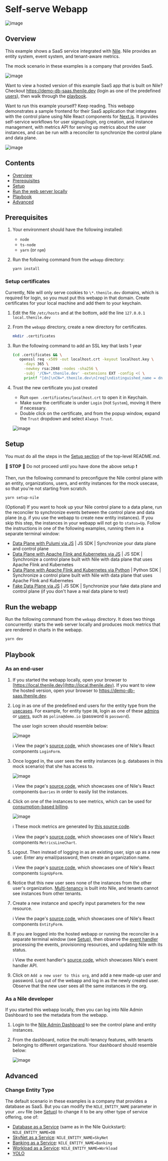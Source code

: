 # Self-serve Webapp

![image](../images/Nile-text-logo.png)

## Overview

This example shows a SaaS service integrated with [Nile](https://thenile.dev/). 
Nile provides an entity system, event system, and tenant-aware metrics.

The mock scenario in these examples is a company that provides SaaS.

![image](../images/saas.png)

Want to view a hosted version of this example SaaS app that is built on Nile?  Checkout https://demo-db-saas.thenile.dev (login as one of the predefined [users](../usecases/DB/init/users.json)), then walk through the [playbook](#playbook).

Want to run this example yourself?  Keep reading.
This webapp demonstrates a sample frontend for their SaaS application that integrates with the control plane using Nile React components for [Next.js](https://nextjs.org/).
It provides self-service workflows for user signup/login, org creation, and instance management, with metrics API for serving up metrics about the user instances, and can be run with a reconciler to synchronize the control plane and data plane.

![image](../images/webapp.png)

## Contents

* [Overview](#overview)
* [Prerequisites](#prerequisites)
* [Setup](#setup)
* [Run the web server locally](#run-the-web-server-locally)
* [Playbook](#playbook)
* [Advanced](#advanced)

## Prerequisites

1. Your environment should have the following installed:

   - `node`
   - `ts-node`
   - `yarn` (or `npm`)

2. Run the following command from the `webapp` directory:

   ```
   yarn install
   ```

### Setup certificates

Currently, Nile will only serve cookies to `\*.thenile.dev` domains, which is required for login, so you must put this webapp in that domain. Create certificates for your local machine and add them to your keychain.

1. Edit the file `/etc/hosts` and at the bottom, add the line `127.0.0.1 local.thenile.dev`

2. From the `webapp` directory, create a new directory for certificates.

   ```bash
   mkdir .certificates
   ```

3. Run the following command to add an SSL key that lasts 1 year

   ```bash
   (cd .certificates && \
      openssl req -x509 -out localhost.crt -keyout localhost.key \
        -days 365 \
        -newkey rsa:2048 -nodes -sha256 \
        -subj '/CN=*.thenile.dev' -extensions EXT -config <( \
        printf "[dn]\nCN=*.thenile.dev\n[req]\ndistinguished_name = dn\n[EXT]\nsubjectAltName=DNS:*.thenile.dev\nkeyUsage=digitalSignature\nextendedKeyUsage=serverAuth"))
   ```

3. Trust the new certificate you just created

   - Run `open .certificates/localhost.crt` to open it in Keychain.
   - Make sure the certificate is under `Login` (not `System`), moving it there if necessary.
   - Double click on the certificate, and from the popup window, expand the `Trust` dropdown and select `Always Trust`.

   ![image](images/certs.png)

## Setup

You must do all the steps in the [Setup section](../README.md#setup) of the top-level README.md.

:stop_sign: **STOP** :stop_sign: Do not proceed until you have done the above setup :heavy_exclamation_mark:

Then, run the following command to preconfigure the Nile control plane with an entity, organizations, users, and entity instances for the mock usecase, so that you're not starting from scratch.

   ```bash
   yarn setup-nile
   ```

(Optional) If you want to hook up your Nile control plane to a data plane, run the reconciler to synchronize events between the control plane and data plane (e.g. if you use the webapp to create new entity instances). If you skip this step, the instances in your webapp will not go to `status=Up`.  Follow the instructions in one of the following examples, running them in a separate terminal window:

  - [Data Plane with Pulumi via JS](data-plane/pulumi/) | JS SDK | Synchronize your data plane and control plane
  - [Data Plane with Apache Flink and Kubernetes via JS](data-plane/k8s/) | JS SDK | Synchronize a control plane built with Nile with data plane that uses Apache Flink and Kubernetes
  - [Data Plane with Apache Flink and Kubernetes via Python](data-plane-python/k8s/) | Python SDK | Synchronize a control plane built with Nile with data plane that uses Apache Flink and Kubernetes
  - [Fake Data Plane via JS](data-plane/fake/) | JS SDK | Synchronize your fake data plane and control plane (if you don't have a real data plane to test)
  
## Run the webapp

Run the following command from the `webapp` directory.  It does two things concurrently: starts the web server locally and produces mock metrics that are rendered in charts in the webapp.

```bash
yarn dev
```

## Playbook

### As an end-user

1. If you started the webapp locally, open your browser to [https://local.thenile.dev](http://local.thenile.dev).  If you want to view the hosted version, open your browser to https://demo-db-saas.thenile.dev.

2. Log in as one of the predefined end users for the entity type from the [usecases](../usecases/). For example, for entity type `DB`, login as one of these [admins](../usecases/DB/init/admins.json) or [users](../usecases/DB/init/users.json), such as `polina@demo.io` (password is `password`).

   The user login screen should resemble below:

   ![image](images/login.png)

   :information_source: View the page's [source code](components/MyLoginForm/index.tsx), which showcases one of Nile's React components `LoginForm`.

3. Once logged in, the user sees the entity instances (e.g. databases in this mock scenario) that she has access to.

   ![image](images/instances.png)

   :information_source: View the page's [source code](components/db/GridView/index.tsx), which showcases one of Nile's React components `Queries` in order to easily list the instances.

4. Click on one of the instances to see metrics, which can be used for [consumption-based billing](https://www.thenile.dev/blog/launch-infra-saas#metrics-and-consumption-based-billing).

   ![image](images/metrics.png)

   :information_source: These mock metrics are generated by [this source code](../metrics/src/generate_metrics.ts).

   :information_source: View the page's [source code](components/InstanceMetrics/RequestsLineChart/index.tsx), which showcases one of Nile's React components `MetricsLineChart`.

5. Logout. Then instead of logging in as an existing user, sign up as a new user.  Enter any email/password, then create an organization name.

   :information_source: View the page's [source code](components/MySignupForm/index.tsx), which showcases one of Nile's React components `SignUpForm`.

6. Notice that this new user sees none of the instances from the other user's organization.  [Multi-tenancy](https://www.thenile.dev/blog/launch-infra-saas#multi-tenant-control-plane) is built into Nile, and tenants cannot see instances from other tenants.

7. Create a new instance and specify input parameters for the new resource.

   :information_source: View the page's [source code](components/EntityTable/CreateInstance.tsx), which showcases one of Nile's React components `EntityForm`.

8. If you are logged into the hosted webapp or running the reconciler in a separate terminal window (see [Setup](#setup)), then observe the [event handler](https://www.thenile.dev/blog/launch-infra-saas#event-handling-and-synchronization-with-the-data-plane) processing the events, provisioning resources, and updating Nile with its status. 

   :information_source: View the event handler's [source code](../data-plane/fake/src/commands/reconcile/index.ts), which showcases Nile's event handler API.

9. Click on `Add a new user to this org`, and add a new made-up user and password. Log out of the webapp and log in as the newly created user. Observe that the new user sees all the same instances in the org.

### As a Nile developer

If you started this webapp locally, then you can log into Nile Admin Dashboard to see the metadata from the webapp.

1. Login to the [Nile Admin Dashboard](https://nad.thenile.dev/) to see the control plane and entity instances.

2. From the dashboard, notice the multi-tenancy features, with tenants belonging to different organizations. Your dashboard should resemble below:

   ![image](images/nad.png)

## Advanced

### Change Entity Type

The default scenario in these examples is a company that provides a database as SaaS.
But you can modify the `NILE_ENTITY_NAME` parameter in your `.env` file (see [Setup](#setup)) to change it to be any other type of service offering, one of:

- [Database as a Service](../usecases/DB/) (same as in the Nile Quickstart): `NILE_ENTITY_NAME=DB`
- [SkyNet as a Service](../usecases/SkyNet/): `NILE_ENTITY_NAME=SkyNet`
- [Banking as a Service](../usecases/Banking/): `NILE_ENTITY_NAME=Banking`
- [Workload as a Service](../usecases/Workload/): `NILE_ENTITY_NAME=Workload`
- [YOLO](../usecases/README.md#yolo)

